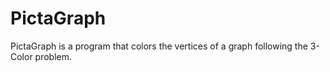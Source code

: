 # PictaGraph 
PictaGraph is a program that colors the vertices of a graph following the 3-Color problem.
